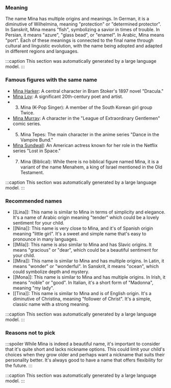 ### Meaning
The name Mina has multiple origins and meanings. In German, it is a diminutive of Wilhelmina, meaning "protection" or "determined protector". In Sanskrit, Mina means "fish", symbolizing a savior in times of trouble. In Persian, it means "azure", "glass bead", or "enamel". In Arabic, Mina means "port". Each of these meanings is connected to the final name through cultural and linguistic evolution, with the name being adopted and adapted in different regions and languages.

:::caption
This section was automatically generated by a large language model.
:::

### Famous figures with the same name
- [Mina Harker](https://en.wikipedia.org/wiki/Mina_Harker): A central character in Bram Stoker's 1897 novel "Dracula."
- [Mina Loy](https://en.wikipedia.org/wiki/Mina_Loy): A significant 20th-century poet and artist.
- 3. Mina (K-Pop Singer): A member of the South Korean girl group Twice.
- [Mina Murray](https://en.wikipedia.org/wiki/Mina_Murray): A character in the "League of Extraordinary Gentlemen" comic series.
- 5. Mina Tepes: The main character in the anime series "Dance in the Vampire Bund."
- [Mina Sundwall](https://en.wikipedia.org/wiki/Mina_Sundwall): An American actress known for her role in the Netflix series "Lost in Space."
- 7. Mina (Biblical): While there is no biblical figure named Mina, it is a variant of the name Menahem, a king of Israel mentioned in the Old Testament.

:::caption
This section was automatically generated by a large language model.
:::

### Recommended names
- [[Lina]]: This name is similar to Mina in terms of simplicity and elegance. It's a name of Arabic origin meaning "tender" which could be a lovely sentiment for your child.
- [[Nina]]: This name is very close to Mina, and it's of Spanish origin meaning "little girl". It's a sweet and simple name that's easy to pronounce in many languages.
- [[Mila]]: This name is also similar to Mina and has Slavic origins. It means "gracious" or "dear", which could be a beautiful sentiment for your child.
- [[Mira]]: This name is similar to Mina and has multiple origins. In Latin, it means "wonder" or "wonderful". In Sanskrit, it means "ocean", which could symbolize depth and mystery.
- [[Mona]]: This name is similar to Mina and has multiple origins. In Irish, it means "noble" or "good". In Italian, it's a short form of "Madonna", meaning "my lady".
- [[Tina]]: This name is similar to Mina and is of English origin. It's a diminutive of Christina, meaning "follower of Christ". It's a simple, classic name with a strong meaning.

:::caption
This section was automatically generated by a large language model.
:::

### Reasons not to pick
:::spoiler
While Mina is indeed a beautiful name, it's important to consider that it's quite short and lacks nickname options. This could limit your child's choices when they grow older and perhaps want a nickname that suits their personality better. It's always good to have a name that offers flexibility for the future.
:::

:::caption
This section was automatically generated by a large language model.
:::